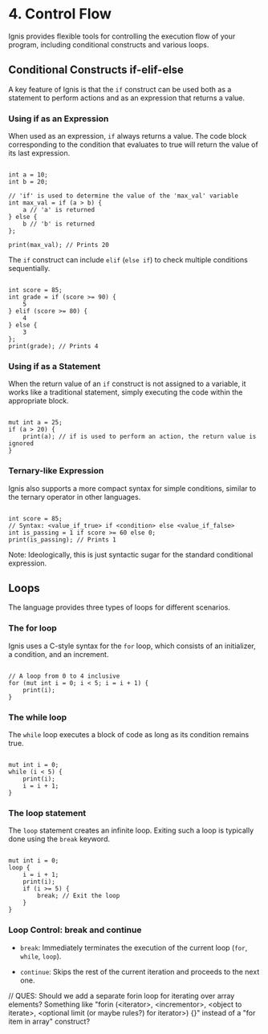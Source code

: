 # 4. Control Flow
Ignis provides flexible tools for controlling the execution flow of your program, including conditional constructs and various loops.

## Conditional Constructs if-elif-else
A key feature of Ignis is that the `if` construct can be used both as a statement to perform actions and as an expression that returns a value.

### Using if as an Expression
When used as an expression, `if` always returns a value. The code block corresponding to the condition that evaluates to true will return the value of its last expression.

```Ignis

int a = 10;
int b = 20;

// 'if' is used to determine the value of the 'max_val' variable
int max_val = if (a > b) {
    a // 'a' is returned
} else {
    b // 'b' is returned
};

print(max_val); // Prints 20
```

The `if` construct can include `elif` (`else if`) to check multiple conditions sequentially.

```Ignis

int score = 85;
int grade = if (score >= 90) {
    5
} elif (score >= 80) {
    4
} else {
    3
};
print(grade); // Prints 4
```

### Using if as a Statement
When the return value of an `if` construct is not assigned to a variable, it works like a traditional statement, simply executing the code within the appropriate block.

```Ignis

mut int a = 25;
if (a > 20) {
    print(a); // if is used to perform an action, the return value is ignored
}
```

### Ternary-like Expression
Ignis also supports a more compact syntax for simple conditions, similar to the ternary operator in other languages.

```Ignis

int score = 85;
// Syntax: <value_if_true> if <condition> else <value_if_false>
int is_passing = 1 if score >= 60 else 0;
print(is_passing); // Prints 1
```

Note: Ideologically, this is just syntactic sugar for the standard conditional expression.

## Loops
The language provides three types of loops for different scenarios.

### The for loop
Ignis uses a C-style syntax for the `for` loop, which consists of an initializer, a condition, and an increment.

```Ignis

// A loop from 0 to 4 inclusive
for (mut int i = 0; i < 5; i = i + 1) {
    print(i);
}
```

### The while loop
The `while` loop executes a block of code as long as its condition remains true.

```Ignis

mut int i = 0;
while (i < 5) {
    print(i);
    i = i + 1;
}
```

### The loop statement
The `loop` statement creates an infinite loop. Exiting such a loop is typically done using the `break` keyword.

```Ignis

mut int i = 0;
loop {
    i = i + 1;
    print(i);
    if (i >= 5) {
        break; // Exit the loop
    }
}
```

### Loop Control: break and continue
- `break`: Immediately terminates the execution of the current loop (`for`, `while`, `loop`).

- `continue`: Skips the rest of the current iteration and proceeds to the next one.

// QUES: Should we add a separate forin loop for iterating over array elements? Something like "forin (\<iterator\>, \<incrementor\>, \<object to iterate\>, \<optional limit (or maybe rules?) for iterator\>) {}" instead of a "for item in array" construct?